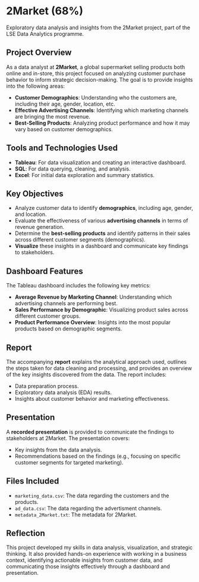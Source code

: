 # 2Market (68%)
Exploratory data analysis and insights from the 2Market project, part of the LSE Data Analytics programme.

## Project Overview
As a data analyst at **2Market**, a global supermarket selling products both online and in-store, this project focused on analyzing customer purchase behavior to inform strategic decision-making. The goal is to provide insights into the following areas:

- **Customer Demographics**: Understanding who the customers are, including their age, gender, location, etc.
- **Effective Advertising Channels**: Identifying which marketing channels are bringing the most revenue.
- **Best-Selling Products**: Analyzing product performance and how it may vary based on customer demographics.

## Tools and Technologies Used
- **Tableau**: For data visualization and creating an interactive dashboard.
- **SQL**: For data querying, cleaning, and analysis.
- **Excel**: For initial data exploration and summary statistics.

## Key Objectives
- Analyze customer data to identify **demographics**, including age, gender, and location.
- Evaluate the effectiveness of various **advertising channels** in terms of revenue generation.
- Determine the **best-selling products** and identify patterns in their sales across different customer segments (demographics).
- **Visualize** these insights in a dashboard and communicate key findings to stakeholders.

## Dashboard Features
The Tableau dashboard includes the following key metrics:
- **Average Revenue by Marketing Channel**: Understanding which advertising channels are performing best.
- **Sales Performance by Demographic**: Visualizing product sales across different customer groups.
- **Product Performance Overview**: Insights into the most popular products based on demographic segments.

## Report
The accompanying **report** explains the analytical approach used, outlines the steps taken for data cleaning and processing, and provides an overview of the key insights discovered from the data. The report includes:
- Data preparation process.
- Exploratory data analysis (EDA) results.
- Insights about customer behavior and marketing effectiveness.

## Presentation
A **recorded presentation** is provided to communicate the findings to stakeholders at 2Market. The presentation covers:
- Key insights from the data analysis.
- Recommendations based on the findings (e.g., focusing on specific customer segments for targeted marketing).

## Files Included
- `marketing_data.csv`: The data regarding the customers and the products.
- `ad_data.csv`: The data regarding the advertisment channels.
- `metadata_2Market.txt`: The metadata for 2Market.

## Reflection
This project developed my skills in data analysis, visualization, and strategic thinking. It also provided hands-on experience with working in a business context, identifying actionable insights from customer data, and communicating those insights effectively through a dashboard and presentation.
